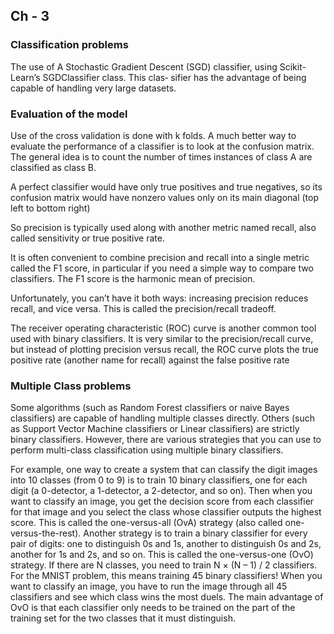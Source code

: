 ## Ch - 3 

### Classification problems 
The use of A Stochastic Gradient Descent (SGD) classifier, using Scikit-Learn’s SGDClassifier class. This clas‐
sifier has the advantage of being capable of handling very large datasets.

### Evaluation of the model 
Use of the cross validation is done with k folds. A much better way to evaluate the performance of a classifier is to look at the confusion matrix. The general idea is to count the number of times instances of class A are classified as class B.

A perfect classifier would have only true positives and true
negatives, so its confusion matrix would have nonzero values only on its main diagonal (top left to bottom right)

So precision is typically used along with another metric named recall, also called sensitivity or true positive rate.

It is often convenient to combine precision and recall into a single metric called the F1 score, in particular if you need a simple way to compare two classifiers. The F1 score is
the harmonic mean of precision. 

Unfortunately, you can’t have it both ways: increasing precision reduces recall, and
vice versa. This is called the precision/recall tradeoff.

The receiver operating characteristic (ROC) curve is another common tool used with
binary classifiers. It is very similar to the precision/recall curve, but instead of plotting precision versus recall, the ROC curve plots the true positive rate (another name
for recall) against the false positive rate

### Multiple Class problems 
Some algorithms (such as Random Forest classifiers or naive Bayes classifiers) are
capable of handling multiple classes directly. Others (such as Support Vector Machine
classifiers or Linear classifiers) are strictly binary classifiers. However, there are various strategies that you can use to perform multi-class classification using multiple
binary classifiers.

For example, one way to create a system that can classify the digit images into 10
classes (from 0 to 9) is to train 10 binary classifiers, one for each digit (a 0-detector, a
1-detector, a 2-detector, and so on). Then when you want to classify an image, you get
the decision score from each classifier for that image and you select the class whose
classifier outputs the highest score. This is called the one-versus-all (OvA) strategy
(also called one-versus-the-rest).
Another strategy is to train a binary classifier for every pair of digits: one to distinguish 0s and 1s, another to distinguish 0s and 2s, another for 1s and 2s, and so on.
This is called the one-versus-one (OvO) strategy. If there are N classes, you need to
train N × (N – 1) / 2 classifiers. For the MNIST problem, this means training 45
binary classifiers! When you want to classify an image, you have to run the image
through all 45 classifiers and see which class wins the most duels. The main advantage of OvO is that each classifier only needs to be trained on the part of the training
set for the two classes that it must distinguish.







